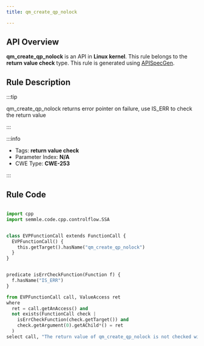 ```yaml
---
title: qm_create_qp_nolock

---
```



## API Overview
**qm_create_qp_nolock** is an API in **Linux kernel**. This rule belongs to the **return value check** type. This rule is generated using [APISpecGen](../../tools/APISpecGen).
## Rule Description

:::tip

qm_create_qp_nolock returns error pointer on failure, use IS_ERR to check the return value

:::

:::info

- Tags: **return value check**
- Parameter Index: **N/A**
- CWE Type: **CWE-253**

:::

## Rule Code
```python

import cpp
import semmle.code.cpp.controlflow.SSA


class EVPFunctionCall extends FunctionCall {
  EVPFunctionCall() {
    this.getTarget().hasName("qm_create_qp_nolock")
  }
}


predicate isErrCheckFunction(Function f) {
  f.hasName("IS_ERR") 
}

from EVPFunctionCall call, ValueAccess ret
where
  ret = call.getAnAccess() and
  not exists(FunctionCall check |
    isErrCheckFunction(check.getTarget()) and
    check.getArgument(0).getAChild*() = ret
  )
select call, "The return value of qm_create_qp_nolock is not checked with IS_ERR."
    
```